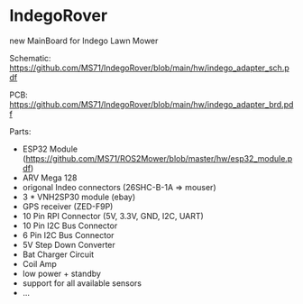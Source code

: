 # IndegoRover
new MainBoard for Indego Lawn Mower

Schematic:
https://github.com/MS71/IndegoRover/blob/main/hw/indego_adapter_sch.pdf

PCB:
https://github.com/MS71/IndegoRover/blob/main/hw/indego_adapter_brd.pdf

Parts:
* ESP32 Module (https://github.com/MS71/ROS2Mower/blob/master/hw/esp32_module.pdf)
* ARV Mega 128
* origonal Indeo connectors (26SHC-B-1A => mouser)
* 3 * VNH2SP30 module (ebay)
* GPS receiver (ZED-F9P)
* 10 Pin RPI Connector (5V, 3.3V, GND, I2C, UART)
* 10 Pin I2C Bus Connector
* 6 Pin I2C Bus Connector
* 5V Step Down Converter
* Bat Charger Circuit
* Coil Amp
* low power + standby
* support for all available sensors
* ...
